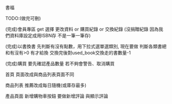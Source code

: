 書福


TODO:(做完可刪)

(完成)會員專區 get 選擇 更改資料 or 購買紀錄 or 交換紀錄  (沒捐贈紀錄 因為我們資料庫設定成用ISBN存 不是一筆一筆存)

(完成)以書換書 先判斷有沒有點數，用下拉式選單選類別,   現在要做 判斷各類書總和有沒有>0 有才給換 交換完後對used_book交換走的書數量-1

(完成)購買 要先確認產品數量 若不夠會警告、取消購買

首頁  頁面改成與商品列表頁面不同

商品列表  推薦改成每日隨機(或庫存最多)

產品頁面 新增購物車按鈕 要做新增評論 與顯示評論
